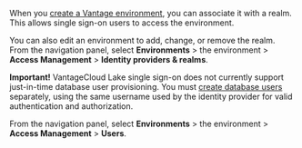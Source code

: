 When you [create a Vantage environment](qiv1640281527006.md), you can associate it with a realm. This allows single sign-on users to access the environment.

You can also edit an environment to add, change, or remove the realm. From the navigation panel, select **Environments** > the environment > **Access Management** > **Identity providers & realms**.

**Important!** VantageCloud Lake single sign-on does not currently support just-in-time database user provisioning. You must [create database users](wxe1659392685092.md) separately, using the same username used by the identity provider for valid authentication and authorization.

From the navigation panel, select **Environments** > the environment > **Access Management** > **Users**.

